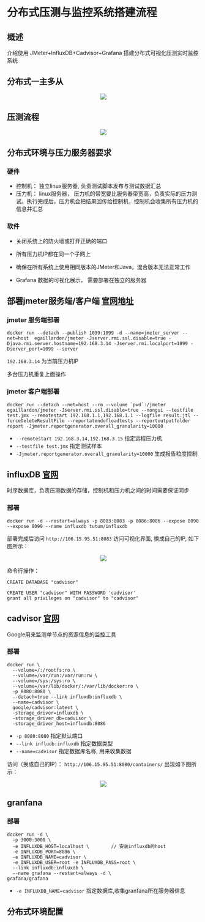 # 分布式压测与监控系统搭建流程

## 概述

介绍使用 JMeter+InfluxDB+Cadvisor+Grafana 搭建分布式可视化压测实时监控系统

## 分布式一主多从

<p align='center'>
<img src='https://jmeter.apache.org/images/screenshots/distributed-jmeter.svg'>
</p>

## 压测流程

<p align='center'>
<img src='https://jmeter.apache.org/images/screenshots/distributed-names.svg'>
</p>


## 分布式环境与压力服务器要求

### 硬件

- 控制机： 独立linux服务器, 负责测试脚本发布与测试数据汇总
- 压力机： linux服务器， 压力机的带宽要比服务器带宽高，负责实际的压力测试。执行完成后，压力机会把结果回传给控制机，控制机会收集所有压力机的信息并汇总


### 软件

- 关闭系统上的防火墙或打开正确的端口
- 所有压力机IP都在同一个子网上
- 确保在所有系统上使用相同版本的JMeter和Java，混合版本无法正常工作


- Grafana 数据的可视化展示， 需要部署在独立的服务器

## 部署jmeter服务端/客户端  [官网地址](https://jmeter.apache.org/download_jmeter.cgi)

### jmeter 服务端部署

```
docker run --detach --publish 1099:1099 -d --name=jmeter_server --net=host  egaillardon/jmeter -Jserver.rmi.ssl.disable=true -Djava.rmi.server.hostname=192.168.3.14 -Jserver.rmi.localport=1099 -Dserver_port=1099 --server
```

`192.168.3.14` 为当前压力机IP

多台压力机重复上面操作

### jmeter 客户端部署

```
docker run --detach --net=host --rm --volume `pwd`:/jmeter egaillardon/jmeter -Jserver.rmi.ssl.disable=true --nongui --testfile test.jmx --remotestart 192.168.1.1,192.168.1.1 --logfile result.jtl --forceDeleteResultFile --reportatendofloadtests --reportoutputfolder report -Jjmeter.reportgenerator.overall_granularity=10000
```

- `--remotestart 192.168.3.14,192.168.3.15`   指定远程压力机
- `--testfile test.jmx`  指定测试样本
- `-Jjmeter.reportgenerator.overall_granularity=10000` 生成报告粒度控制

## influxDB  [官网](https://www.influxdata.com/)

时序数据库，负责压测数据的存储，控制机和压力机之间的时间需要保证同步

### 部署

```
docker run -d --restart=always -p 8083:8083 -p 8086:8086 --expose 8090 --expose 8099 --name influxdb tutum/influxdb
```

部署完成后访问 `http://106.15.95.51:8083`  访问可视化界面, 换成自己的IP, 如下图所示：

<p align='center'>
<img src='https://github.com/w1991668899/blog/blob/master/image/monitoring/bbbb2332.png'>
</p>

命令行操作：

```
CREATE DATABASE "cadvisor"
```

```
CREATE USER "cadvisor" WITH PASSWORD 'cadvisor'
grant all privileges on "cadvisor" to "cadvisor"
```

## cadvisor  [官网](https://github.com/google/cadvisor)

Google用来监测单节点的资源信息的监控工具

### 部署

```
docker run \
  --volume=/:/rootfs:ro \
  --volume=/var/run:/var/run:rw \
  --volume=/sys:/sys:ro \
  --volume=/var/lib/docker/:/var/lib/docker:ro \
  -p 8080:8080 \
  --detach=true --link influxdb:influxdb \
  --name=cadvisor \
  google/cadvisor:latest \
  -storage_driver=influxdb \
  -storage_driver_db=cadvisor \
  -storage_driver_host=influxdb:8086
```

- `-p 8080:8080` 指定默认端口
- `--link infludb:influxdb` 指定数据类型
- `--name=cadvisor` 指定数据库名称, 用来收集数据


访问（换成自己的IP）： `http://106.15.95.51:8080/containers/`  出现如下图所示：

<p align='center'>
<img src='https://github.com/w1991668899/blog/blob/master/image/monitoring/aa213213.png'>
</p>

## granfana  

### 部署

```
docker run -d \
  -p 3000:3000 \
  -e INFLUXDB_HOST=localhost \        // 安装influxdb的host
  -e INFLUXDB_PORT=8086 \
  -e INFLUXDB_NAME=cadvisor \
  -e INFLUXDB_USER=root -e INFLUXDB_PASS=root \
  --link influxdb:influxdb \
  --name grafana --restart=always -d \
grafana/grafana
```

- `-e INFLUXDB_NAME=cadvisor` 指定数据库,收集granfana所在服务器信息

## 分布式环境配置







